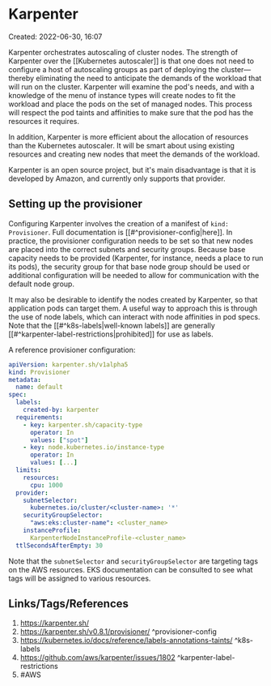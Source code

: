 # Karpenter
Created: 2022-06-30, 16:07

Karpenter orchestrates autoscaling of cluster nodes.  The strength of Karpenter over the [[Kubernetes autoscaler]] is that one does not need to configure a host of autoscaling groups as part of deploying the cluster—thereby eliminating the need to anticipate the demands of the workload that will run on the cluster.  Karpenter will examine the pod's needs, and with a knowledge of the menu of instance types will create nodes to fit the workload and place the pods on the set of managed nodes.  This process will respect the pod taints and affinities to make sure that the pod has the resources it requires.

In addition, Karpenter is more efficient about the allocation of resources than the Kubernetes autoscaler.  It will be smart about using existing resources and creating new nodes that meet the demands of the workload.

Karpenter is an open source project, but it's main disadvantage is that it is developed by Amazon, and currently only supports that provider.

## Setting up the provisioner
Configuring Karpenter involves the creation of a manifest of `kind: Provisioner`.  Full documentation is [[#^provisioner-config|here]].  In practice, the provisioner configuration needs to be set so that new nodes are placed into the correct subnets and security groups.  Because base capacity needs to be provided (Karpenter, for instance, needs a place to run its pods), the security group for that base node group should be used or additional configuration will be needed to allow for communication with the default node group.

It may also be desirable to identify the nodes created by Karpenter, so that application pods can target them.  A useful way to approach this is through the use of node labels, which can interact with node affinities in pod specs.  Note that the [[#^k8s-labels|well-known labels]] are generally [[#^karpenter-label-restrictions|prohibited]] for use as labels.

A reference provisioner configuration:
```yaml
apiVersion: karpenter.sh/v1alpha5
kind: Provisioner
metadata:
  name: default
spec:
  labels:
    created-by: karpenter
  requirements:
    - key: karpenter.sh/capacity-type
      operator: In
      values: ["spot"]
    - key: node.kubernetes.io/instance-type
      operator: In
      values: [...]
  limits:
    resources:
      cpu: 1000
  provider:
    subnetSelector:
      kubernetes.io/cluster/<cluster-name>: '*'
    securityGroupSelector:
      "aws:eks:cluster-name": <cluster_name>
    instanceProfile:
      KarpenterNodeInstanceProfile-<cluster_name>
  ttlSecondsAfterEmpty: 30
```
Note that the `subnetSelector` and `securityGroupSelector` are targeting tags on the AWS resources.  EKS documentation can be consulted to see what tags will be assigned to various resources.

## Links/Tags/References
1. https://karpenter.sh/
2. https://karpenter.sh/v0.8.1/provisioner/ ^provisioner-config
3.  https://kubernetes.io/docs/reference/labels-annotations-taints/ ^k8s-labels
4. https://github.com/aws/karpenter/issues/1802 ^karpenter-label-restrictions
5. #AWS